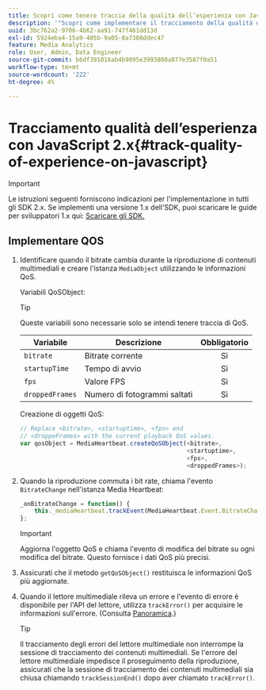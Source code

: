 ```yaml
---
title: Scopri come tenere traccia della qualità dell’esperienza con JavaScript 2.x
description: '"Scopri come implementare il tracciamento della qualità dell’esperienza (QoE, QoS) utilizzando Media SDK nelle app del browser che utilizzano JavaScript 2.x."'
uuid: 3bc762a2-9706-4b62-aa91-747f461dd13d
exl-id: 5924eba4-15a9-405b-9a05-8a7308ddec47
feature: Media Analytics
role: User, Admin, Data Engineer
source-git-commit: b6df391016ab4b9095e3993808a877e3587f0a51
workflow-type: tm+mt
source-wordcount: '222'
ht-degree: 4%

---
```


# Tracciamento qualità dell’esperienza con JavaScript 2.x{#track-quality-of-experience-on-javascript}

>[!IMPORTANT]
>
>Le istruzioni seguenti forniscono indicazioni per l&#39;implementazione in tutti gli SDK 2.x. Se implementi una versione 1.x dell&#39;SDK, puoi scaricare le guide per sviluppatori 1.x qui: [Scaricare gli SDK.](/help/sdk-implement/download-sdks.md)

## Implementare QOS

1. Identificare quando il bitrate cambia durante la riproduzione di contenuti multimediali e creare l&#39;istanza `MediaObject` utilizzando le informazioni QoS.

   Variabili QoSObject:

   >[!TIP]
   >
   >Queste variabili sono necessarie solo se intendi tenere traccia di QoS.

   | Variabile | Descrizione | Obbligatorio |
   | --- | --- | :---: |
   | `bitrate` | Bitrate corrente | Sì |
   | `startupTime` | Tempo di avvio | Sì |
   | `fps` | Valore FPS | Sì |
   | `droppedFrames` | Numero di fotogrammi saltati | Sì |

   Creazione di oggetti QoS:

   ```js
   // Replace <bitrate>, <startuptime>, <fps> and  
   // <droppeFrames> with the current playback QoS values.  
   var qosObject = MediaHeartbeat.createQoSObject(<bitrate>,  
                                                  <startuptime>,  
                                                  <fps>,  
                                                  <droppedFrames>);
   ```

1. Quando la riproduzione commuta i bit rate, chiama l&#39;evento `BitrateChange` nell&#39;istanza Media Heartbeat:

   ```js
   _onBitrateChange = function() {
       this._mediaHeartbeat.trackEvent(MediaHeartbeat.Event.BitrateChange, qosObject);
   };
   ```

   >[!IMPORTANT]
   >
   >Aggiorna l&#39;oggetto QoS e chiama l&#39;evento di modifica del bitrate su ogni modifica del bitrate. Questo fornisce i dati QoS più precisi.

1. Assicurati che il metodo `getQoSObject()` restituisca le informazioni QoS più aggiornate.
1. Quando il lettore multimediale rileva un errore e l&#39;evento di errore è disponibile per l&#39;API del lettore, utilizza `trackError()` per acquisire le informazioni sull&#39;errore. (Consulta [Panoramica](/help/sdk-implement/track-errors/track-errors-overview.md).)

   >[!TIP]
   >
   >Il tracciamento degli errori del lettore multimediale non interrompe la sessione di tracciamento dei contenuti multimediali. Se l&#39;errore del lettore multimediale impedisce il proseguimento della riproduzione, assicurati che la sessione di tracciamento dei contenuti multimediali sia chiusa chiamando `trackSessionEnd()` dopo aver chiamato `trackError()`.
